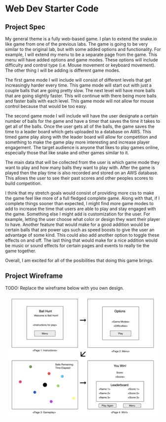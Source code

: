 # Web Dev Starter Code

## Project Spec

My general theme is a fully web-based game. I plan to extend the snake.io like game from one of the previous labs. The game is going to be very similar to the original lab, but with some added options and functionality. For example, I will extend my menu to be a separate page from the game. This menu will have added options and game modes. These options will include difficulty and control type (i.e. Mouse movement or keyboard movement). The other thing I will be adding is different game modes. 

The first game mode I will include will consist of different levels that get increasingly harder every time. This game mode will start out with just a couple balls that are going pretty slow. The next level will have more balls that are going slightly faster. This will continue with there being more balls and faster balls with each level. This game mode will not allow for mouse control because that would be too easy.

The second game mode I will include will have the user designate a certain number of balls for the game and have a timer that saves the time it takes to get all of the balls. Once the user gets all of the balls, the game saves the time to a leader board which gets uploaded to a database on AWS. This timed game play along with the leader board will allow for competition and something to make the game play more interesting and increase player engagement. The target audience is anyone that likes to play games online, especially those that like snake and other games similar to it. 

The main data that will be collected from the user is which game mode they want to play and how many balls they want to play with. After the game is played then the play time is also recorded and stored on an AWS database. This allows the user to see their past scores and other peoples scores to build competition. 

I think that my stretch goals would consist of providing more css to make the game feel like more of a full fledged complete game. Along with that, if I complete things sooner than expected, I might find more game modes to add to increase the time that users are able to play and stay engaged with the game. Something else I might add is customization for the user. For example, letting the user choose what color or design they want their player to have. Another feature that would make for a good addition would be certain balls that are power ups such as speed boosts to give the user an advantage of some kind. This could also add another option to toggle these effects on and off. The last thing that would make for a nice addition would be music or sound effects for certain pages and events to really tie the game together.

Overall, I am excited for all of the posibilities that doing this game brings.

## Project Wireframe

TODO: Replace the wireframe below with you own design.

![wireframe](wireframe.png)
